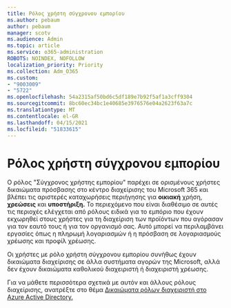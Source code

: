 ```yaml
---
title: Ρόλος χρήστη σύγχρονου εμπορίου
ms.author: pebaum
author: pebaum
manager: scotv
ms.audience: Admin
ms.topic: article
ms.service: o365-administration
ROBOTS: NOINDEX, NOFOLLOW
localization_priority: Priority
ms.collection: Adm_O365
ms.custom:
- "9003009"
- "5722"
ms.openlocfilehash: 54a2315af50bd6c5df189e7b92f5af1a3cff9304
ms.sourcegitcommit: 8bc60ec34bc1e40685e3976576e04a2623f63a7c
ms.translationtype: MT
ms.contentlocale: el-GR
ms.lasthandoff: 04/15/2021
ms.locfileid: "51833615"
---
```

# <a name="modern-commerce-user-role"></a>Ρόλος χρήστη σύγχρονου εμπορίου

Ο ρόλος "Σύγχρονος χρήστης εμπορίου" παρέχει σε ορισμένους χρήστες δικαιώματα πρόσβασης στο κέντρο διαχείρισης του Microsoft 365 και βλέπει τις αριστερές καταχωρήσεις περιήγησης για **οικιακή** χρήση, **χρεώσεις** και **υποστήριξη.** Το περιεχόμενο που είναι διαθέσιμο σε αυτές τις περιοχές ελέγχεται από ρόλους ειδικά για το εμπόριο που έχουν εκχωρηθεί στους χρήστες για τη διαχείριση των προϊόντων που αγόρασαν για τον εαυτό τους ή για τον οργανισμό σας. Αυτό μπορεί να περιλαμβάνει εργασίες όπως η πληρωμή λογαριασμών ή η πρόσβαση σε λογαριασμούς χρέωσης και προφίλ χρέωσης.

Οι χρήστες με ρόλο χρήστη σύγχρονου εμπορίου συνήθως έχουν δικαιώματα διαχείρισης σε άλλα συστήματα αγορών της Microsoft, αλλά δεν έχουν δικαιώματα καθολικού διαχειριστή ή διαχειριστή χρέωσης.

Για να μάθετε περισσότερα σχετικά με αυτόν και άλλους ρόλους διαχείρισης, ανατρέξτε στο θέμα [Δικαιώματα ρόλων διαχειριστή στο Azure Active Directory.](https://docs.microsoft.com/azure/active-directory/users-groups-roles/directory-assign-admin-roles#modern-commerce-administrator)